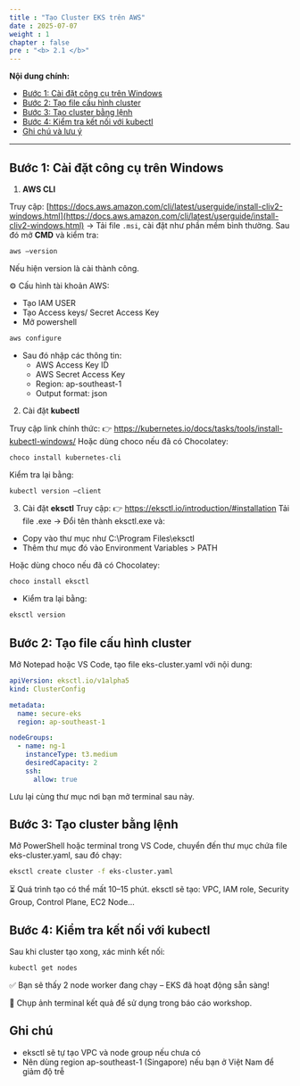 ```yaml
---
title : "Tạo Cluster EKS trên AWS"
date : 2025-07-07
weight : 1
chapter : false
pre : "<b> 2.1 </b>"
---
```


**Nội dung chính:**

- [Bước 1: Cài đặt công cụ trên Windows](#bước-1-cài-đặt-công-cụ-trên-windows)
- [Bước 2: Tạo file cấu hình cluster](#bước-2-tạo-file-cấu-hình-cluster)
- [Bước 3: Tạo cluster bằng lệnh](#bước-3-tạo-cluster-bằng-lệnh)
- [Bước 4: Kiểm tra kết nối với kubectl](#bước-4-kiểm-tra-kết-nối-với-kubectl)
- [Ghi chú và lưu ý](#ghi-chú-và-lưu-ý)


---

## Bước 1: Cài đặt công cụ trên Windows

1. **AWS CLI** 

Truy cập: [https://docs.aws.amazon.com/cli/latest/userguide/install-cliv2-windows.html](https://docs.aws.amazon.com/cli/latest/userguide/install-cliv2-windows.html) → Tải file `.msi`, cài đặt như phần mềm bình thường. Sau đó mở **CMD** và kiểm tra:
```powershell
aws –version
```
Nếu hiện version là cài thành công.

⚙️ Cấu hình tài khoản AWS:

- Tạo IAM USER
- Tạo Access keys/ Secret Access Key
- Mở powershell 
```powershell
aws configure
```
- Sau đó nhập các thông tin:
    - AWS Access Key ID
    - AWS Secret Access Key
    - Region: ap-southeast-1
    - Output format: json

2. Cài đặt **kubectl** 

Truy cập link chính thức:
👉 https://kubernetes.io/docs/tasks/tools/install-kubectl-windows/
Hoặc dùng choco nếu đã có Chocolatey:
```powershell
choco install kubernetes-cli
```
Kiểm tra lại bằng: 
```powershell
kubectl version –client
```

3. Cài đặt **eksctl**
Truy cập:
👉 https://eksctl.io/introduction/#installation
Tải file .exe → Đổi tên thành eksctl.exe và:
- Copy vào thư mục như C:\Program Files\eksctl
- Thêm thư mục đó vào Environment Variables > PATH

Hoặc dùng choco nếu đã có Chocolatey:
```powershell
choco install eksctl
```
- Kiểm tra lại bằng: 
```powershell
eksctl version
```


## Bước 2: Tạo file cấu hình cluster

Mở Notepad hoặc VS Code, tạo file eks-cluster.yaml với nội dung:
```yaml
apiVersion: eksctl.io/v1alpha5
kind: ClusterConfig

metadata:
  name: secure-eks
  region: ap-southeast-1

nodeGroups:
  - name: ng-1
    instanceType: t3.medium
    desiredCapacity: 2
    ssh:
      allow: true
```
Lưu lại cùng thư mục nơi bạn mở terminal sau này.

## Bước 3: Tạo cluster bằng lệnh

Mở PowerShell hoặc terminal trong VS Code, chuyển đến thư mục chứa file eks-cluster.yaml, sau đó chạy:
 ```bash
 eksctl create cluster -f eks-cluster.yaml
```
⏳ Quá trình tạo có thể mất 10–15 phút.
eksctl sẽ tạo: VPC, IAM role, Security Group, Control Plane, EC2 Node…

## Bước 4: Kiểm tra kết nối với kubectl

Sau khi cluster tạo xong, xác minh kết nối:

```bash
kubectl get nodes
```
✅ Bạn sẽ thấy 2 node worker đang chạy – EKS đã hoạt động sẵn sàng!

📸 Chụp ảnh terminal kết quả để sử dụng trong báo cáo workshop.

## Ghi chú

- eksctl sẽ tự tạo VPC và node group nếu chưa có
- Nên dùng region ap-southeast-1 (Singapore) nếu bạn ở Việt Nam để giảm độ trễ